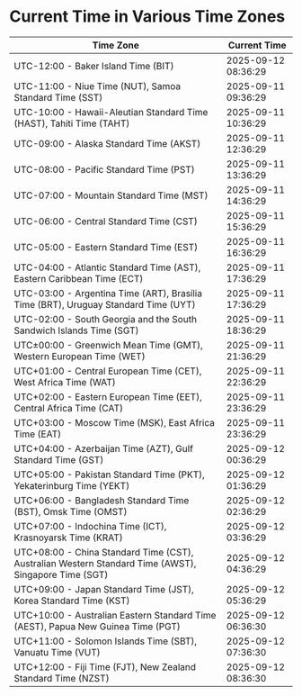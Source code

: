 # Current Time in Various Time Zones

| Time Zone | Current Time |
|-----------|--------------|
| UTC-12:00 - Baker Island Time (BIT) | 2025-09-12 08:36:29 |
| UTC-11:00 - Niue Time (NUT), Samoa Standard Time (SST) | 2025-09-11 09:36:29 |
| UTC-10:00 - Hawaii-Aleutian Standard Time (HAST), Tahiti Time (TAHT) | 2025-09-11 10:36:29 |
| UTC-09:00 - Alaska Standard Time (AKST) | 2025-09-11 12:36:29 |
| UTC-08:00 - Pacific Standard Time (PST) | 2025-09-11 13:36:29 |
| UTC-07:00 - Mountain Standard Time (MST) | 2025-09-11 14:36:29 |
| UTC-06:00 - Central Standard Time (CST) | 2025-09-11 15:36:29 |
| UTC-05:00 - Eastern Standard Time (EST) | 2025-09-11 16:36:29 |
| UTC-04:00 - Atlantic Standard Time (AST), Eastern Caribbean Time (ECT) | 2025-09-11 17:36:29 |
| UTC-03:00 - Argentina Time (ART), Brasília Time (BRT), Uruguay Standard Time (UYT) | 2025-09-11 17:36:29 |
| UTC-02:00 - South Georgia and the South Sandwich Islands Time (SGT) | 2025-09-11 18:36:29 |
| UTC±00:00 - Greenwich Mean Time (GMT), Western European Time (WET) | 2025-09-11 21:36:29 |
| UTC+01:00 - Central European Time (CET), West Africa Time (WAT) | 2025-09-11 22:36:29 |
| UTC+02:00 - Eastern European Time (EET), Central Africa Time (CAT) | 2025-09-11 23:36:29 |
| UTC+03:00 - Moscow Time (MSK), East Africa Time (EAT) | 2025-09-11 23:36:29 |
| UTC+04:00 - Azerbaijan Time (AZT), Gulf Standard Time (GST) | 2025-09-12 00:36:29 |
| UTC+05:00 - Pakistan Standard Time (PKT), Yekaterinburg Time (YEKT) | 2025-09-12 01:36:29 |
| UTC+06:00 - Bangladesh Standard Time (BST), Omsk Time (OMST) | 2025-09-12 02:36:29 |
| UTC+07:00 - Indochina Time (ICT), Krasnoyarsk Time (KRAT) | 2025-09-12 03:36:29 |
| UTC+08:00 - China Standard Time (CST), Australian Western Standard Time (AWST), Singapore Time (SGT) | 2025-09-12 04:36:29 |
| UTC+09:00 - Japan Standard Time (JST), Korea Standard Time (KST) | 2025-09-12 05:36:29 |
| UTC+10:00 - Australian Eastern Standard Time (AEST), Papua New Guinea Time (PGT) | 2025-09-12 06:36:30 |
| UTC+11:00 - Solomon Islands Time (SBT), Vanuatu Time (VUT) | 2025-09-12 07:36:30 |
| UTC+12:00 - Fiji Time (FJT), New Zealand Standard Time (NZST) | 2025-09-12 08:36:30 |
